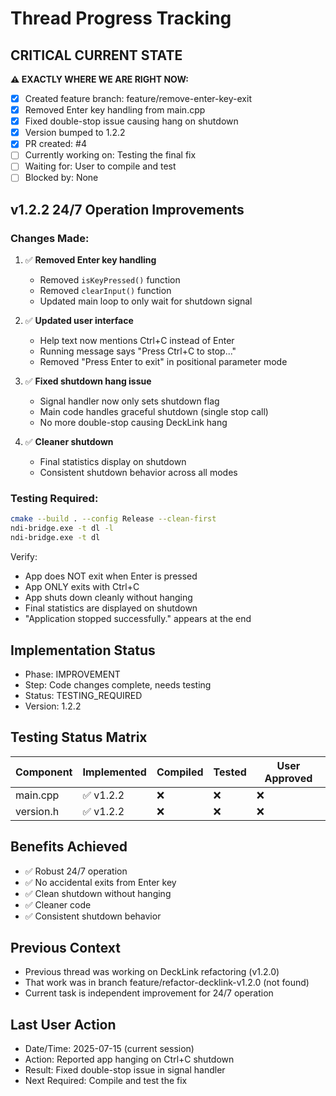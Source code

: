 # Thread Progress Tracking

## CRITICAL CURRENT STATE
**⚠️ EXACTLY WHERE WE ARE RIGHT NOW:**
- [x] Created feature branch: feature/remove-enter-key-exit
- [x] Removed Enter key handling from main.cpp
- [x] Fixed double-stop issue causing hang on shutdown
- [x] Version bumped to 1.2.2
- [x] PR created: #4
- [ ] Currently working on: Testing the final fix
- [ ] Waiting for: User to compile and test
- [ ] Blocked by: None

## v1.2.2 24/7 Operation Improvements

### Changes Made:
1. ✅ **Removed Enter key handling**
   - Removed `isKeyPressed()` function
   - Removed `clearInput()` function
   - Updated main loop to only wait for shutdown signal

2. ✅ **Updated user interface**
   - Help text now mentions Ctrl+C instead of Enter
   - Running message says "Press Ctrl+C to stop..."
   - Removed "Press Enter to exit" in positional parameter mode

3. ✅ **Fixed shutdown hang issue**
   - Signal handler now only sets shutdown flag
   - Main code handles graceful shutdown (single stop call)
   - No more double-stop causing DeckLink hang

4. ✅ **Cleaner shutdown**
   - Final statistics display on shutdown
   - Consistent shutdown behavior across all modes

### Testing Required:
```bash
cmake --build . --config Release --clean-first
ndi-bridge.exe -t dl -l
ndi-bridge.exe -t dl
```

Verify:
- App does NOT exit when Enter is pressed
- App ONLY exits with Ctrl+C
- App shuts down cleanly without hanging
- Final statistics are displayed on shutdown
- "Application stopped successfully." appears at the end

## Implementation Status
- Phase: IMPROVEMENT
- Step: Code changes complete, needs testing
- Status: TESTING_REQUIRED
- Version: 1.2.2

## Testing Status Matrix
| Component | Implemented | Compiled | Tested | User Approved |
|-----------|------------|----------|---------|---------------|
| main.cpp | ✅ v1.2.2 | ❌ | ❌ | ❌ |
| version.h | ✅ v1.2.2 | ❌ | ❌ | ❌ |

## Benefits Achieved
- ✅ Robust 24/7 operation
- ✅ No accidental exits from Enter key
- ✅ Clean shutdown without hanging
- ✅ Cleaner code
- ✅ Consistent shutdown behavior

## Previous Context
- Previous thread was working on DeckLink refactoring (v1.2.0)
- That work was in branch feature/refactor-decklink-v1.2.0 (not found)
- Current task is independent improvement for 24/7 operation

## Last User Action
- Date/Time: 2025-07-15 (current session)
- Action: Reported app hanging on Ctrl+C shutdown
- Result: Fixed double-stop issue in signal handler
- Next Required: Compile and test the fix
